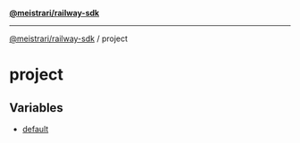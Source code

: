 [**@meistrari/railway-sdk**](../README.md)

***

[@meistrari/railway-sdk](../README.md) / project

# project

## Variables

- [default](variables/default.md)
